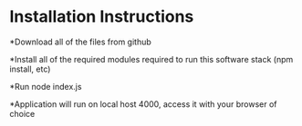 # Installation Instructions
*Download all of the files from github

*Install all of the required modules required to run this software stack (npm install, etc)

*Run node index.js 

*Application will run on local host 4000, access it with your browser of choice 
